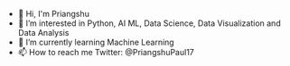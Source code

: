 - 👋 Hi, I'm Priangshu
- 👀 I’m interested in Python, AI ML, Data Science, Data Visualization and Data Analysis
- 🌱 I’m currently learning Machine Learning
- 📫 How to reach me Twitter: @PriangshuPaul17

<!---
priangshu17/priangshu17 is a ✨ special ✨ repository because its `README.md` (this file) appears on your GitHub profile.
You can click the Preview link to take a look at your changes.
--->
